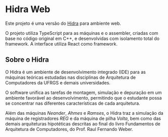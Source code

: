 # Hidra Web

Este projeto é uma versão do [Hidra](https://github.com/petcomputacaoufrgs/hidracpp) para ambiente web.

O projeto utiliza TypeScript para as máquinas e o assembler, criadas com base no código original em C++, e desenvolvidas com isolamento total do framework. A interface utiliza React como framework.

## Sobre o Hidra

O Hidra é um ambiente de desenvolvimento integrado (IDE) para as máquinas teóricas estudadas nas disciplinas de Arquitetura de Computadores da UFRGS e demais universidades.

O software unifica as tarefas de montagem, simulação e depuração em um ambiente favorável ao desenvolvimento, permitindo que o estudante possa se concentrar nas diferentes características de cada arquitetura.

Além das máquinas *Neander*, *Ahmes* e *Ramses*, o Hidra traz a simulação da máquina de registradores *REG* e da máquina de pilha *Volta*, bem como das demais arquiteturas hipotéticas descritas ao final do livro Fundamentos de Arquitetura de Computadores, do Prof. Raul Fernando Weber.
